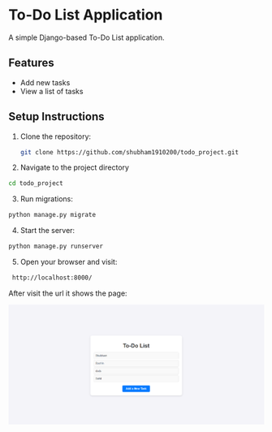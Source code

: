 # To-Do List Application

A simple Django-based To-Do List application.

## Features
- Add new tasks
- View a list of tasks

## Setup Instructions

1. Clone the repository:
   ```bash
   git clone https://github.com/shubham1910200/todo_project.git
   ```
2. Navigate to the project directory
 ```bash
 cd todo_project
 ```
3. Run migrations:
```bash
python manage.py migrate
```
4. Start the server:
```bash
python manage.py runserver
```
5. Open your browser and visit:
```bash
 http://localhost:8000/
 ```
 After visit the url it shows the page:
 
 ![image](images/image.png)

